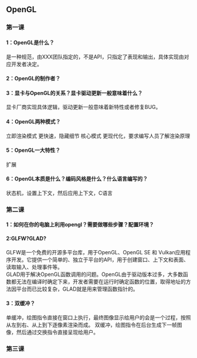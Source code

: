 ## OpenGL
### 第一课
#### 1：OpenGL是什么？
是一种规范，由XXX团队指定的，不是API，只指定了表现和输出，具体实现由对应开发者决定。
#### 2：OpenGL的制作者？
#### 3：显卡与OpenGL的关系？显卡驱动更新一般意味着什么？
显卡厂商实现具体逻辑，驱动更新一般意味着新特性或者修复BUG。
#### 4：OpenGL两种模式？
立即渲染模式 更快速，隐藏细节 
核心模式    更现代化，要求编写人员了解渲染原理
#### 5：OpenGL一大特性？
扩展
#### 6：OpenGL本质是什么？编码风格是什么？什么语言编写的？
状态机，设置上下文，然后应用上下文，C语言

### 第二课
#### 1：如何在你的电脑上利用opengl？需要做哪些步骤？配置环境？
#### 2:GLFW?GLAD?
GLFW是一个免费的开源多平台库，用于OpenGL、OpenGL SE 和 Vulkan应用程序开发。它提供一个简单的、独立于平台的API，用于创建窗口、上下文和表面、读取输入、处理事件等。  
GLAD用于解决OpenGL函数调用的问题。OpenGL由于驱动版本过多，大多数函数都无法在编译时确定下来，开发者需要在运行时确定函数的位置，取得地址的方法因平台而已比较复杂，GLAD就是用来管理函数指针的。
#### 3：双缓冲？
单缓冲，绘图指令直接在窗口上执行，最终图像显示给用户的会是一个过程，按照从左到右、从上到下逐像素渲染而成。
双缓冲，绘图指令在后台生成下一帧图像，然后通过交换指令直接呈现给用户。


### 第三课
#### 